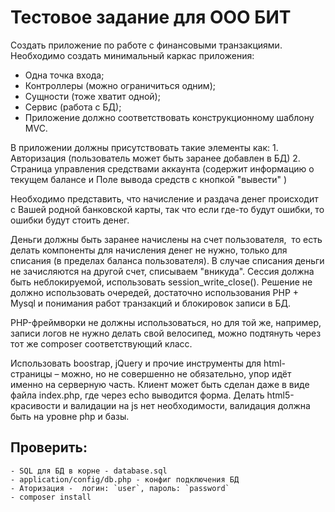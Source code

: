 Тестовое задание для ООО БИТ
============================

Создать приложение по работе с финансовыми транзакциями. Необходимо создать минимальный каркас приложения:
 - Одна точка входа;
 - Контроллеры (можно ограничиться одним);
 - Сущности (тоже хватит одной);
 - Сервис (работа с БД);
 - Приложение должно соответствовать конструкционному шаблону MVC.

В приложении должны присутствовать такие элементы как:
    1. Авторизация (пользователь может быть заранее добавлен в БД)
    2. Страница управления средствами аккаунта (содержит информацию о текущем балансе и Поле вывода средств с кнопкой "вывести" )
    
Необходимо представить, что начисление и раздача денег происходит с Вашей родной банковской карты, так что если где-то будут ошибки, то ошибки будут стоить денег.

Деньги должны быть заранее начислены на счет пользователя,  то есть делать компоненты для начисления денег не нужно, только для списания (в пределах баланса пользователя). В случае списания деньги не зачисляются на другой счет, списываем "вникуда".
Сессия должна быть неблокируемой, использовать session_write_close().
Решение не должно использовать очередей, достаточно использования PHP + Mysql и понимания работ транзакций и блокировок записи в БД.

PHP-фреймворки не должны использоваться, но для той же, например, записи логов не нужно делать свой велосипед, можно подтянуть через тот же composer соответствующий класс.

Использовать boostrap, jQuery и прочие инструменты для html-страницы – можно, но не совершенно не обязательно, упор идёт именно на серверную часть. Клиент может быть сделан даже в виде файла index.php, где через echo выводится форма.
Делать html5-красивости и валидации на js нет необходимости, валидация должна быть на уровне php и базы.

Проверить:
------------------------

    - SQL для БД в корне - database.sql
    - application/config/db.php - конфиг подключения БД
    - Аторизация -  логин: `user`, пароль: `password`
    - composer install
